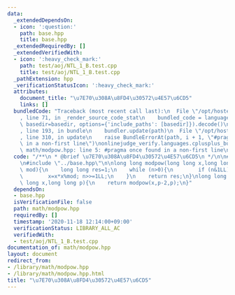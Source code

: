 ```yaml
---
data:
  _extendedDependsOn:
  - icon: ':question:'
    path: base.hpp
    title: base.hpp
  _extendedRequiredBy: []
  _extendedVerifiedWith:
  - icon: ':heavy_check_mark:'
    path: test/aoj/NTL_1_B.test.cpp
    title: test/aoj/NTL_1_B.test.cpp
  _pathExtension: hpp
  _verificationStatusIcon: ':heavy_check_mark:'
  attributes:
    document_title: "\u7E70\u308A\u8FD4\u30572\u4E57\u6CD5"
    links: []
  bundledCode: "Traceback (most recent call last):\n  File \"/opt/hostedtoolcache/Python/3.9.0/x64/lib/python3.9/site-packages/onlinejudge_verify/documentation/build.py\"\
    , line 71, in _render_source_code_stat\n    bundled_code = language.bundle(stat.path,\
    \ basedir=basedir, options={'include_paths': [basedir]}).decode()\n  File \"/opt/hostedtoolcache/Python/3.9.0/x64/lib/python3.9/site-packages/onlinejudge_verify/languages/cplusplus.py\"\
    , line 193, in bundle\n    bundler.update(path)\n  File \"/opt/hostedtoolcache/Python/3.9.0/x64/lib/python3.9/site-packages/onlinejudge_verify/languages/cplusplus_bundle.py\"\
    , line 310, in update\n    raise BundleErrorAt(path, i + 1, \"#pragma once found\
    \ in a non-first line\")\nonlinejudge_verify.languages.cplusplus_bundle.BundleErrorAt:\
    \ math/modpow.hpp: line 5: #pragma once found in a non-first line\n"
  code: "/**\n * @brief \u7E70\u308A\u8FD4\u30572\u4E57\u6CD5\n */\n\n#pragma once\n\
    \n#include \"../base.hpp\"\n\nlong long modpow(long long x,long long n,long long\
    \ mod){\n    long long res=1;\n    while (n>0){\n        if (n&1LL) res=res*x%mod;\n\
    \        x=x*x%mod; n>>=1LL;\n    }\n    return res;\n}\nlong long modinv(long\
    \ long x,long long p){\n    return modpow(x,p-2,p);\n}"
  dependsOn:
  - base.hpp
  isVerificationFile: false
  path: math/modpow.hpp
  requiredBy: []
  timestamp: '2020-11-18 12:14:00+09:00'
  verificationStatus: LIBRARY_ALL_AC
  verifiedWith:
  - test/aoj/NTL_1_B.test.cpp
documentation_of: math/modpow.hpp
layout: document
redirect_from:
- /library/math/modpow.hpp
- /library/math/modpow.hpp.html
title: "\u7E70\u308A\u8FD4\u30572\u4E57\u6CD5"
---
```

